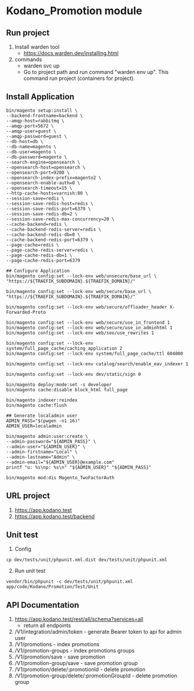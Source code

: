 # Kodano_Promotion module

## Run project

1. Install warden tool
   - https://docs.warden.dev/installing.html
2. commands
   - warden svc up
   - Go to project path and run command "warden env up". This command run project (containers for project).
   

## Install Application
```
bin/magento setup:install \
--backend-frontname=backend \
--amqp-host=rabbitmq \
--amqp-port=5672 \
--amqp-user=guest \
--amqp-password=guest \
--db-host=db \
--db-name=magento \
--db-user=magento \
--db-password=magento \
--search-engine=opensearch \
--opensearch-host=opensearch \
--opensearch-port=9200 \
--opensearch-index-prefix=magento2 \
--opensearch-enable-auth=0 \
--opensearch-timeout=15 \
--http-cache-hosts=varnish:80 \
--session-save=redis \
--session-save-redis-host=redis \
--session-save-redis-port=6379 \
--session-save-redis-db=2 \
--session-save-redis-max-concurrency=20 \
--cache-backend=redis \
--cache-backend-redis-server=redis \
--cache-backend-redis-db=0 \
--cache-backend-redis-port=6379 \
--page-cache=redis \
--page-cache-redis-server=redis \
--page-cache-redis-db=1 \
--page-cache-redis-port=6379

## Configure Application
bin/magento config:set --lock-env web/unsecure/base_url \
"https://${TRAEFIK_SUBDOMAIN}.${TRAEFIK_DOMAIN}/"

bin/magento config:set --lock-env web/secure/base_url \
"https://${TRAEFIK_SUBDOMAIN}.${TRAEFIK_DOMAIN}/"

bin/magento config:set --lock-env web/secure/offloader_header X-Forwarded-Proto

bin/magento config:set --lock-env web/secure/use_in_frontend 1
bin/magento config:set --lock-env web/secure/use_in_adminhtml 1
bin/magento config:set --lock-env web/seo/use_rewrites 1

bin/magento config:set --lock-env system/full_page_cache/caching_application 2
bin/magento config:set --lock-env system/full_page_cache/ttl 604800

bin/magento config:set --lock-env catalog/search/enable_eav_indexer 1

bin/magento config:set --lock-env dev/static/sign 0

bin/magento deploy:mode:set -s developer
bin/magento cache:disable block_html full_page

bin/magento indexer:reindex
bin/magento cache:flush

## Generate localadmin user
ADMIN_PASS="$(pwgen -n1 16)"
ADMIN_USER=localadmin

bin/magento admin:user:create \
--admin-password="${ADMIN_PASS}" \
--admin-user="${ADMIN_USER}" \
--admin-firstname="Local" \
--admin-lastname="Admin" \
--admin-email="${ADMIN_USER}@example.com"
printf "u: %s\np: %s\n" "${ADMIN_USER}" "${ADMIN_PASS}"

bin/magento mod:dis Magento_TwoFactorAuth 
```

## URL project

1. https://app.kodano.test
2. https://app.kodano.test/backend
   
## Unit test

1. Config

```
cp dev/tests/unit/phpunit.xml.dist dev/tests/unit/phpunit.xml
```

2. Run unit test

```
vendor/bin/phpunit -c dev/tests/unit/phpunit.xml app/code/Kodano/Promotion/Test/Unit

```

## API Documentation

1. https://app.kodano.test/rest/all/schema?services=all
    - return all endpoints
2. /V1/integration/admin/token - generate Bearer token to api for admin user
2. /V1/promotions - index promotions
3. /V1/promotion-groups - index promotions groups
4. /V1/promotion/save - save promotion
5. /V1/promotion-group/save - save promotion group
6. /V1/promotion/delete/:promotionId - delete promotion
7. /V1/promotion-group/delete/:promotionGroupId - delete promotion group


